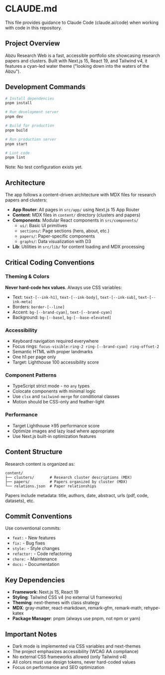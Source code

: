 # CLAUDE.md

This file provides guidance to Claude Code (claude.ai/code) when working with code in this repository.

## Project Overview

Abzu Research Web is a fast, accessible portfolio site showcasing research papers and clusters. Built with Next.js 15, React 19, and Tailwind v4, it features a cyan-led water theme ("looking down into the waters of the Abzu").

## Development Commands

```bash
# Install dependencies
pnpm install

# Run development server
pnpm dev

# Build for production
pnpm build

# Run production server
pnpm start

# Lint code
pnpm lint
```

Note: No test configuration exists yet.

## Architecture

The app follows a content-driven architecture with MDX files for research papers and clusters:

- **App Router**: All pages in `src/app/` using Next.js 15 App Router
- **Content**: MDX files in `content/` directory (clusters and papers)
- **Components**: Modular React components in `src/components/`
  - `ui/`: Basic UI primitives
  - `sections/`: Page sections (hero, about, etc.)
  - `papers/`: Paper-specific components
  - `graphs/`: Data visualization with D3
- **Lib**: Utilities in `src/lib/` for content loading and MDX processing

## Critical Coding Conventions

### Theming & Colors
**Never hard-code hex values**. Always use CSS variables:
- Text: `text-[--ink-h1]`, `text-[--ink-body]`, `text-[--ink-sub]`, `text-[--ink-meta]`
- Borders: `border-[--line]`
- Accent: `bg-[--brand-cyan]`, `text-[--brand-cyan]`
- Background: `bg-[--base]`, `bg-[--base-elevated]`

### Accessibility
- Keyboard navigation required everywhere
- Focus rings: `focus-visible:ring-2 ring-[--brand-cyan] ring-offset-2`
- Semantic HTML with proper landmarks
- One h1 per page only
- Target: Lighthouse 100 accessibility score

### Component Patterns
- TypeScript strict mode - no `any` types
- Colocate components with minimal logic
- Use `clsx` and `tailwind-merge` for conditional classes
- Motion should be CSS-only and feather-light

### Performance
- Target Lighthouse ≥95 performance score
- Optimize images and lazy load where appropriate
- Use Next.js built-in optimization features

## Content Structure

Research content is organized as:
```
content/
├── clusters/       # Research cluster descriptions (MDX)
├── papers/         # Papers organized by cluster (MDX)
└── relations.json  # Paper relationships
```

Papers include metadata: title, authors, date, abstract, urls (pdf, code, datasets), etc.

## Commit Conventions

Use conventional commits:
- `feat:` - New features
- `fix:` - Bug fixes
- `style:` - Style changes
- `refactor:` - Code refactoring
- `chore:` - Maintenance
- `docs:` - Documentation

## Key Dependencies

- **Framework**: Next.js 15, React 19
- **Styling**: Tailwind CSS v4 (no external UI frameworks)
- **Theming**: next-themes with class strategy
- **MDX**: gray-matter, react-markdown, remark-gfm, remark-math, rehype-katex
- **Package Manager**: pnpm (always use pnpm, not npm or yarn)

## Important Notes

- Dark mode is implemented via CSS variables and next-themes
- The project emphasizes accessibility (WCAG AA compliance)
- No external CSS frameworks allowed (only Tailwind v4)
- All colors must use design tokens, never hard-coded values
- Focus on performance and SEO optimization